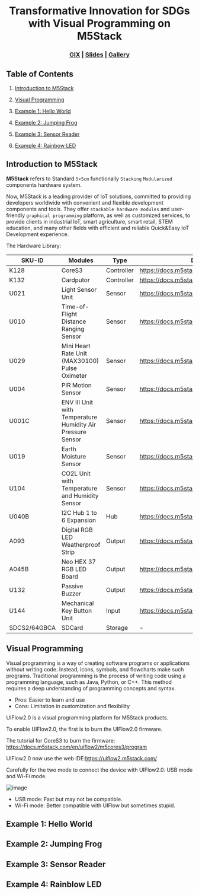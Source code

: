 <div align="center">

  # Transformative Innovation for SDGs with Visual Programming on M5Stack 
  
</div>

<h3 align="center">
    <a href="https://gix.tsinghua.edu.cn/en/">GIX</a> |
     <a href="https://wangxu.ai/">Slides</a> |
    <a href="#">Gallery</a> 
</h3>

## Table of Contents

1. [Introduction to M5Stack](#Introduction-To-M5Stack)

2. [Visual Programming](#Visual-Programming)

3. [Example 1: Hello World](#example1)

4. [Example 2: Jumping Frog](#example2)

5. [Example 3: Sensor Reader](#example3)

6. [Example 4: Rainbow LED](#example4) 

## Introduction to M5Stack

**M5Stack** refers to Standard `5×5cm` functionally `Stacking` `Modularized` components hardware system.

Now, M5Stack is a leading provider of IoT solutions, committed to providing developers worldwide with convenient and flexible development components and tools. They offer `stackable hardware modules` and user-friendly `graphical programming` platform, as well as customized services, to provide clients in industrial IoT, smart agriculture, smart retail, STEM education, and many other fields with efficient and reliable Quick&Easy IoT Development experience.

The Hardware Library:

| SKU-ID| Modules  | Type | Document |
| ------------- | ------------- |  ------------- | ------------- |
| K128  | CoreS3  | Controller| https://docs.m5stack.com/en/core/CoreS3 |
| K132  | Cardputor  | Controller | https://docs.m5stack.com/en/core/Cardputer |
| U021 | Light Sensor Unit| Sensor | https://docs.m5stack.com/en/unit/LIGHT |
| U010 | Time-of-Flight Distance Ranging Sensor| Sensor | https://docs.m5stack.com/en/unit/TOF |
| U029 | Mini Heart Rate Unit (MAX30100) Pulse Oximeter| Sensor| https://docs.m5stack.com/en/unit/heart |
| U004 | PIR Motion Sensor | Sensor | https://docs.m5stack.com/en/unit/PIR |
| U001­C | ENV III Unit with Temperature Humidity Air Pressure Sensor | Sensor | https://docs.m5stack.com/en/unit/envIII |
| U019 | Earth Moisture Sensor | Sensor | https://docs.m5stack.com/en/unit/earth |
| U104 | CO2L Unit with Temperature and Humidity Sensor | Sensor | https://docs.m5stack.com/en/unit/CO2L |
| U040­B | I2C Hub 1 to 6 Expansion | Hub| https://docs.m5stack.com/en/unit/pahub2 |
| A093 |Digital RGB LED Weatherproof Strip| Output| https://docs.m5stack.com/en/unit/rgb_led_strip |
| A045­B | Neo HEX 37 RGB LED Board | Output | https://docs.m5stack.com/en/unit/neohex |
| U132 | Passive Buzzer | Output | https://docs.m5stack.com/en/unit/buzzer |
| U144 | Mechanical Key Button Unit | Input| https://docs.m5stack.com/en/unit/key |
| SDCS2/64GBCA |SDCard| Storage| - |




## Visual Programming
Visual programming is a way of creating software programs or applications without writing code. Instead, icons, symbols, and flowcharts make such programs. Traditional programming is the process of writing code using a programming language, such as Java, Python, or C++. This method requires a deep understanding of programming concepts and syntax.

* Pros: Easier to learn and use
* Cons: Limitation in customization and flexibility

UIFlow2.0 is a visual programming platform for M5Stack products.

To enable UIFlow2.0, the first is to burn the UIFlow2.0 firmware.

The tutorial for CoreS3 to burn the firmware: https://docs.m5stack.com/en/uiflow2/m5cores3/program

UIFlow2.0 now use the web IDE:https://uiflow2.m5stack.com/

Carefully for the two mode to connect the device with UIFlow2.0: USB mode and Wi-Fi mode.

![image](https://github.com/user-attachments/assets/28cfec03-7f8d-4789-9d71-2b179b51ecc6)


* USB mode: Fast but may not be compatible.
* Wi-Fi mode: Better compatible with UIFlow but sometimes stupid.











<h2 id="example1"> Example 1: Hello World </h2>

<h2 id="example2"> Example 2: Jumping Frog</h2>

<h2 id="example3"> Example 3: Sensor Reader</h2>

<h2 id="example4"> Example 4: Rainblow LED</h2>

